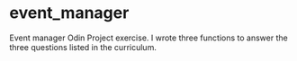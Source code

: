 # event_manager

Event manager Odin Project exercise. I wrote three functions to answer the three questions listed in the curriculum.